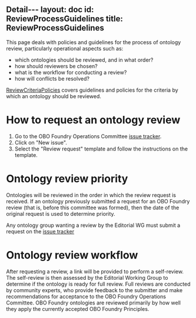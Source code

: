 Detail---
layout: doc
id: ReviewProcessGuidelines
title: ReviewProcessGuidelines
---

This page deals with policies and guidelines for the process of ontology review, particularly operational aspects such as:

  * which ontologies should be reviewed, and in what order?
  * how should reviewers be chosen?
  * what is the workflow for conducting a review?
  * how will conflicts be resolved?

[ReviewCriteriaPolicies](/docs/ReviewCriteriaPolicies.html) covers guidelines and policies for the criteria by which an ontology should be reviewed.

# How to request an ontology review #

  1. Go to the OBO Foundry Operations Committee [issue tracker](https://github.com/OBOFoundry/OBOFoundry.github.io/issues).
  1. Click on "New issue".
  1. Select the "Review request" template and follow the instructions on the template.

# Ontology review priority #

Ontologies will be reviewed in the order in which the review request is received. If an ontology previously submitted a request for an OBO Foundry review (that is, before this committee was formed), then the date of the original request is used to determine priority.

Any ontology group wanting a review by the Editorial WG must submit a request on the [issue tracker](https://github.com/OBOFoundry/OBOFoundry.github.io/issues)

# Ontology review workflow #

After requesting a review, a link will be provided to perform a self-review. The self-review is then assessed by the Editorial Working Group to determine if the ontology is ready for full review. Full reviews are conducted by community experts, who provide feedback to the submitter and make recommendations for acceptance to the OBO Foundry Operations Committee. OBO Foundry ontologies are reviewed primarily by how well they apply the currently accepted OBO Foundry Principles.


